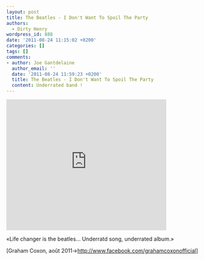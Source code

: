 ```yaml
---
layout: post
title: The Beatles - I Don't Want To Spoil The Party
authors:
  - Dirty Henry
wordpress_id: 888
date: '2011-08-24 11:15:02 +0200'
categories: []
tags: []
comments:
- author: Joe Gantdelaine
  author_email: ''
  date: '2011-08-24 11:59:23 +0200'
  title: The Beatles - I Don't Want To Spoil The Party
  content: Underrated band !
---
```

<iframe width="420" height="345" src="http://www.youtube.com/embed/1O6gX0FCwpU" frameborder="0" allowfullscreen></iframe>


<quote>«Life changer is the beatles... Underratd song, underrated album.»</quote>

[Graham Coxon, août 2011->http://www.facebook.com/grahamcoxonofficial]
